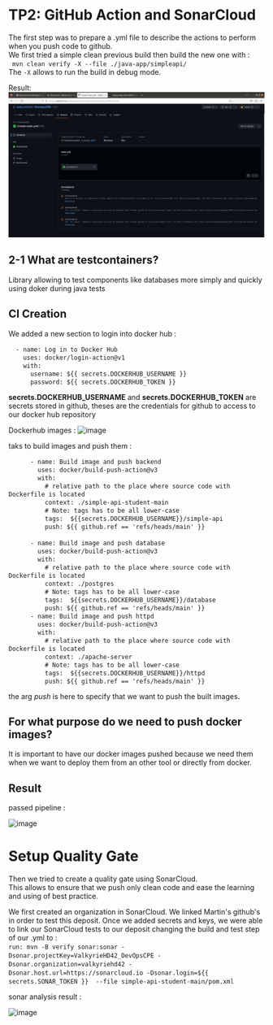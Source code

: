 # TP2: GitHub Action and SonarCloud

The first step was to prepare a .yml file to describe the actions to perform when you push code to github.  
We first tried a simple clean previous build then build the new one with :  
` mvn clean verify -X --file ./java-app/simpleapi/`  
The `-X` allows to run the build in debug mode.

Result:  
![Screen of the result of the command above](./githubAction.png "Screen of the result of the command above")
## 2-1 What are testcontainers?
Library allowing to test components like databases more simply and quickly using doker during java tests

## CI Creation

We added a new section to login into docker hub :
```
  - name: Log in to Docker Hub
    uses: docker/login-action@v1
    with:
      username: ${{ secrets.DOCKERHUB_USERNAME }}
      password: ${{ secrets.DOCKERHUB_TOKEN }}
```
**secrets.DOCKERHUB_USERNAME** and **secrets.DOCKERHUB_TOKEN** are secrets stored in github, theses are the credentials for github to access to our docker hub repository

Dockerhub images :
![image](https://user-images.githubusercontent.com/57757196/216717365-3f2d7421-5362-4dbc-a261-eef14205455f.png)

taks to build images and push them :
```
      - name: Build image and push backend
        uses: docker/build-push-action@v3
        with:
          # relative path to the place where source code with Dockerfile is located
          context: ./simple-api-student-main
          # Note: tags has to be all lower-case
          tags:  ${{secrets.DOCKERHUB_USERNAME}}/simple-api
          push: ${{ github.ref == 'refs/heads/main' }}

      - name: Build image and push database
        uses: docker/build-push-action@v3
        with:
          # relative path to the place where source code with Dockerfile is located
          context: ./postgres
          # Note: tags has to be all lower-case
          tags:  ${{secrets.DOCKERHUB_USERNAME}}/database
          push: ${{ github.ref == 'refs/heads/main' }}
      - name: Build image and push httpd
        uses: docker/build-push-action@v3
        with:
          # relative path to the place where source code with Dockerfile is located
          context: ./apache-server
          # Note: tags has to be all lower-case
          tags:  ${{secrets.DOCKERHUB_USERNAME}}/httpd
          push: ${{ github.ref == 'refs/heads/main' }}
```
the arg  *push* is here to specify that we want to push the built images.

## For what purpose do we need to push docker images?
It is important to have our docker images pushed because we need them when we want to deploy them from an other tool or directly from docker.

## Result

passed pipeline :  

![image](https://user-images.githubusercontent.com/57757196/216718052-bd8fc09b-f174-4342-b7bc-f47cf63da3af.png)

# Setup Quality Gate

Then we tried to create a quality gate using SonarCloud.  
This allows to ensure that we push only clean code and ease the learning and using of best practice.

We first created an organization in SonarCloud.
We linked Martin's github's in order to test this deposit.
Once we added secrets and keys, we were able to link our SonarCloud tests to our deposit changing the build and test step of our .yml to :  
`run: mvn -B verify sonar:sonar -Dsonar.projectKey=ValkyrieHD42_DevOpsCPE -Dsonar.organization=valkyriehd42 -Dsonar.host.url=https://sonarcloud.io -Dsonar.login=${{ secrets.SONAR_TOKEN }}  --file simple-api-student-main/pom.xml`

sonar analysis result :

![image](https://user-images.githubusercontent.com/57757196/216718177-0665e310-8d0d-49a3-a661-0f5e2490d5e2.png)
